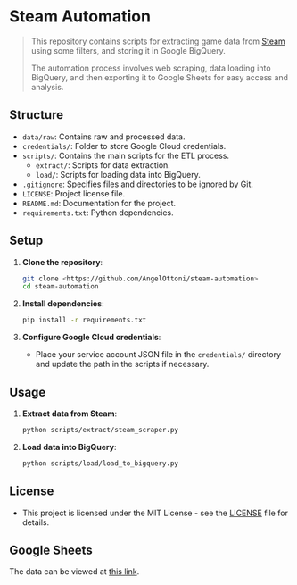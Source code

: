# Steam Automation

>This repository contains scripts for extracting game data from [Steam](https://store.steampowered.com/) using some filters, and storing it in Google BigQuery. 
>
>The automation process involves web scraping, data loading into BigQuery, and then exporting it to Google Sheets for easy access and analysis.

## Structure

- `data/raw`: Contains raw and processed data.
- `credentials/`: Folder to store Google Cloud credentials.
- `scripts/`: Contains the main scripts for the ETL process.
  - `extract/`: Scripts for data extraction.
  - `load/`: Scripts for loading data into BigQuery.
- `.gitignore`: Specifies files and directories to be ignored by Git.
- `LICENSE`: Project license file.
- `README.md`: Documentation for the project.
- `requirements.txt`: Python dependencies.

## Setup

1. **Clone the repository**:
   ```bash
   git clone <https://github.com/AngelOttoni/steam-automation>
   cd steam-automation
    ```

1. **Install dependencies**:
    
    ```bash
    pip install -r requirements.txt
    
    ```
    
2. **Configure Google Cloud credentials**:
    - Place your service account JSON file in the `credentials/` directory and update the path in the scripts if necessary.


## Usage

1. **Extract data from Steam**:
    
    ```bash
    python scripts/extract/steam_scraper.py
    
    ```
    
2. **Load data into BigQuery**:
    
    ```bash
    python scripts/load/load_to_bigquery.py
    
    ```
    

## License

- This project is licensed under the MIT License - see the [LICENSE](https://www.notion.so/LICENSE) file for details.

## Google Sheets

The data can be viewed at [this link](https://docs.google.com/spreadsheets/d/1Kp7dtkChV_8vaQA5d4CmSt4CxGENB1P02qAoqAyMsQE/edit?usp=sharing).